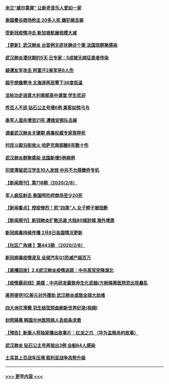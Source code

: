 #### [米兰“威尔第屋” 让新老音乐人爱如一家](../pages/prog202/a102773245.md?t=02100102) 
#### [泰国曼谷商场枪击 20多人死 嫌犯被击毙](../pages/prog202/a102773230.md?t=02100102) 
#### [受新冠疫情冲击 新加坡航展规模大减](../pages/prog202/a102773207.md?t=02100102) 
#### [【更新】武汉肺炎 台首例无症状确诊个案 法国现群聚感染](../pages/prog202/a102770740.md?t=02100102) 
#### [武汉肺炎潜伏期约5天 日专家：5成被无病征患者传染](../pages/prog202/a102773145.md?t=02100102) 
#### [疑遭友军攻击 阿富汗2美军死6人伤](../pages/prog202/a102773140.md?t=02100102) 
#### [超乎想像寒冷 北海道再现零下36度低温](../pages/prog202/a102773122.md?t=02100102) 
#### [法轮功走进意大利南部高中课堂 学生欢迎](../pages/prog202/a102773105.md?t=02100102) 
#### [传百人不适 钻石公主号增6例 乘客如惊弓鸟](../pages/prog202/a102773051.md?t=02100102) 
#### [泰军人滥杀增至21死 遭维安部队击毙](../pages/prog202/a102772913.md?t=02100102) 
#### [调查武汉肺炎关键期 病毒权威专家竟猝死](../pages/prog202/a102773033.md?t=02100102) 
#### [村民斗殴沿街放火 哈萨克南部酿8死数十伤](../pages/prog202/a102772980.md?t=02100102) 
#### [武汉肺炎群聚感染 法国新增5例病例](../pages/prog202/a102772957.md?t=02100102) 
#### [印度滞留武汉学生10人发烧 中共不允搭撤侨专机](../pages/prog202/a102772946.md?t=02100102) 
#### [【新闻周刊】第718期（2020/2/8）](../pages/prog202/a102772921.md?t=02100102) 
#### [军人疯狂射击 泰国呵叻府商场至少20死](../pages/prog202/a102772833.md?t=02100102) 
#### [【新闻看点】控疫惨烈！抓“四类”人 女子脖子被扭断](../pages/prog202/a102772896.md?t=02100102) 
#### [【新闻周刊】新冠肺炎扩散迅速 大陆80城封城 海外增患](../pages/prog202/a102772852.md?t=02100102) 
#### [新冠病毒持续传播 2月8日各国情况更新](../pages/prog202/a102772826.md?t=02100102) 
#### [【社区广角镜  】第443期  （2020/2/8）](../pages/prog202/a102772736.md?t=02100102) 
#### [新冠病毒疫情波及 全球汽车Q1恐减产超百万](../pages/prog202/a102772695.md?t=02100102) 
#### [【直播回放】2.8武汉肺炎疫情追踪：中共高官空降湖北](../pages/prog202/a102772618.md?t=02100102) 
#### [【疫情最前线】美媒：中共研发最致命生化武器/方舱隔离医院恐出现暴乱](../pages/prog202/a102772439.md?t=02100102) 
#### [美将提供1亿美元对外援助 武汉肺炎或致全球大劫难](../pages/prog202/a102772361.md?t=02100102) 
#### [四大洲花滑赛 羽生结弦短曲刷新世界纪录(视频)](../pages/prog202/a102772341.md?t=02100102) 
#### [封院隔离 韩国光州医院病人丢纸条求救](../pages/prog202/a102772282.md?t=02100102) 
#### [【预告】新唐人将独家播出故事片：红龙之爪 （华为孟晚舟的故事）](../pages/prog202/a102767728.md?t=02100102) 
#### [武汉肺炎 钻石公主号再验出3例 全船64人感染](../pages/prog202/a102771726.md?t=02100102) 
#### [土耳其上百战车压境 叙利亚战争态势升级](../pages/prog202/a102772132.md?t=02100102) 

----
#### [ >>> 更早内容 <<< ](../indexes/prog202-earlier.md)

